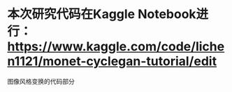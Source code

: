 # 本次研究代码在Kaggle Notebook进行：https://www.kaggle.com/code/lichen1121/monet-cyclegan-tutorial/edit
图像风格变换的代码部分
